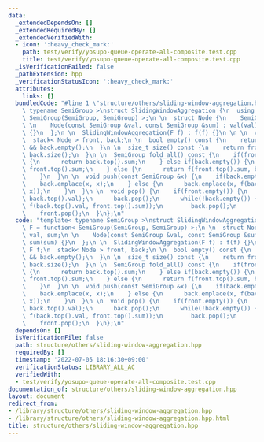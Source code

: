 ```yaml
---
data:
  _extendedDependsOn: []
  _extendedRequiredBy: []
  _extendedVerifiedWith:
  - icon: ':heavy_check_mark:'
    path: test/verify/yosupo-queue-operate-all-composite.test.cpp
    title: test/verify/yosupo-queue-operate-all-composite.test.cpp
  _isVerificationFailed: false
  _pathExtension: hpp
  _verificationStatusIcon: ':heavy_check_mark:'
  attributes:
    links: []
  bundledCode: "#line 1 \"structure/others/sliding-window-aggregation.hpp\"\ntemplate<\
    \ typename SemiGroup >\nstruct SlidingWindowAggregation {\n  using F = function<\
    \ SemiGroup(SemiGroup, SemiGroup) >;\n \n  struct Node {\n    SemiGroup val, sum;\n\
    \ \n    Node(const SemiGroup &val, const SemiGroup &sum) : val(val), sum(sum)\
    \ {}\n  };\n \n  SlidingWindowAggregation(F f) : f(f) {}\n \n \n  const F f;\n\
    \  stack< Node > front, back;\n \n  bool empty() const {\n    return front.empty()\
    \ && back.empty();\n  }\n \n  size_t size() const {\n    return front.size() +\
    \ back.size();\n  }\n \n  SemiGroup fold_all() const {\n    if(front.empty())\
    \ {\n      return back.top().sum;\n    } else if(back.empty()) {\n      return\
    \ front.top().sum;\n    } else {\n      return f(front.top().sum, back.top().sum);\n\
    \    }\n  }\n \n  void push(const SemiGroup &x) {\n    if(back.empty()) {\n  \
    \    back.emplace(x, x);\n    } else {\n      back.emplace(x, f(back.top().sum,\
    \ x));\n    }\n  }\n \n  void pop() {\n    if(front.empty()) {\n      front.emplace(back.top().val,\
    \ back.top().val);\n      back.pop();\n      while(!back.empty()) {\n        front.emplace(back.top().val,\
    \ f(back.top().val, front.top().sum));\n        back.pop();\n      }\n    }\n\
    \    front.pop();\n  }\n};\n"
  code: "template< typename SemiGroup >\nstruct SlidingWindowAggregation {\n  using\
    \ F = function< SemiGroup(SemiGroup, SemiGroup) >;\n \n  struct Node {\n    SemiGroup\
    \ val, sum;\n \n    Node(const SemiGroup &val, const SemiGroup &sum) : val(val),\
    \ sum(sum) {}\n  };\n \n  SlidingWindowAggregation(F f) : f(f) {}\n \n \n  const\
    \ F f;\n  stack< Node > front, back;\n \n  bool empty() const {\n    return front.empty()\
    \ && back.empty();\n  }\n \n  size_t size() const {\n    return front.size() +\
    \ back.size();\n  }\n \n  SemiGroup fold_all() const {\n    if(front.empty())\
    \ {\n      return back.top().sum;\n    } else if(back.empty()) {\n      return\
    \ front.top().sum;\n    } else {\n      return f(front.top().sum, back.top().sum);\n\
    \    }\n  }\n \n  void push(const SemiGroup &x) {\n    if(back.empty()) {\n  \
    \    back.emplace(x, x);\n    } else {\n      back.emplace(x, f(back.top().sum,\
    \ x));\n    }\n  }\n \n  void pop() {\n    if(front.empty()) {\n      front.emplace(back.top().val,\
    \ back.top().val);\n      back.pop();\n      while(!back.empty()) {\n        front.emplace(back.top().val,\
    \ f(back.top().val, front.top().sum));\n        back.pop();\n      }\n    }\n\
    \    front.pop();\n  }\n};\n"
  dependsOn: []
  isVerificationFile: false
  path: structure/others/sliding-window-aggregation.hpp
  requiredBy: []
  timestamp: '2022-07-05 18:16:30+09:00'
  verificationStatus: LIBRARY_ALL_AC
  verifiedWith:
  - test/verify/yosupo-queue-operate-all-composite.test.cpp
documentation_of: structure/others/sliding-window-aggregation.hpp
layout: document
redirect_from:
- /library/structure/others/sliding-window-aggregation.hpp
- /library/structure/others/sliding-window-aggregation.hpp.html
title: structure/others/sliding-window-aggregation.hpp
---
```

